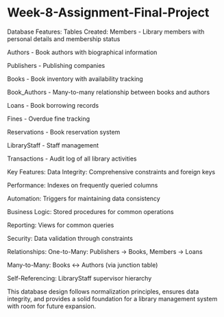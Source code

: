 # Week-8-Assignment-Final-Project
Database Features:
Tables Created:
Members - Library members with personal details and membership status

Authors - Book authors with biographical information

Publishers - Publishing companies

Books - Book inventory with availability tracking

Book_Authors - Many-to-many relationship between books and authors

Loans - Book borrowing records

Fines - Overdue fine tracking

Reservations - Book reservation system

LibraryStaff - Staff management

Transactions - Audit log of all library activities

Key Features:
Data Integrity: Comprehensive constraints and foreign keys

Performance: Indexes on frequently queried columns

Automation: Triggers for maintaining data consistency

Business Logic: Stored procedures for common operations

Reporting: Views for common queries

Security: Data validation through constraints

Relationships:
One-to-Many: Publishers → Books, Members → Loans

Many-to-Many: Books ↔ Authors (via junction table)

Self-Referencing: LibraryStaff supervisor hierarchy

This database design follows normalization principles, ensures data integrity, and provides a solid foundation for a library management system with room for future expansion.
